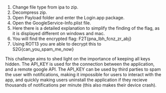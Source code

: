 1. Change file type from ipa to zip.
2. Decompress zip.
3. Open Payload folder and enter the Login.app package.
4. Open the GoogleService-Info.plist file.
5. Here there is a detailed explanation to simplify the finding of the flag, as it is displayed different on windows and mac. 
5. You will find the encrypted flag: F2T{pna_lbh_fcnz_zr_abj}
6. Using ROT13 you are able to decrypt this to S2G{can_you_spam_me_now}

 This challenge aims to shed light on the importance of keeping all keys hidden. The API_KEY is used for the connection between the application, and a remote google API. The API_KEY can be used by third parties to spam the user with notifications, making it impossible for users to interact with the app, and quickly making users uninstall the application if they recieve thousands of notifications per minute (this also makes their device crash).

